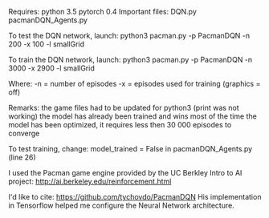 Requires:
	python 3.5
	pytorch 0.4
Important files:
	DQN.py
	pacmanDQN_Agents.py 


To test the DQN network, launch:
	python3 pacman.py -p PacmanDQN -n 200 -x 100 -l smallGrid

To train the DQN network, launch:
	python3 pacman.py -p PacmanDQN -n 3000 -x 2900 -l smallGrid

Where:
	-n = number of episodes
	-x = episodes used for training (graphics = off)

Remarks:
	the game files had to be updated for python3 (print was not working)
	the model has already been trained and wins most of the time
	the model has been optimized, it requires less then 30 000 episodes to converge
	
To test training, change:
	model_trained = False
		in pacmanDQN_Agents.py (line 26)


I used the Pacman game engine provided by the UC Berkley Intro to AI project:
http://ai.berkeley.edu/reinforcement.html

I'd like to cite:
https://github.com/tychovdo/PacmanDQN
His implementation in Tensorflow helped me configure the Neural Network architecture.
